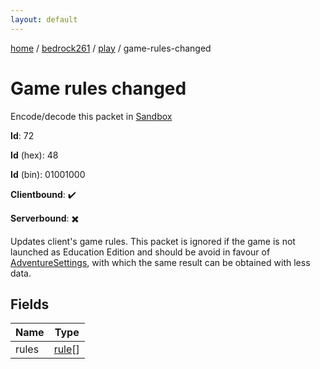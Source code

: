 ```yaml
---
layout: default
---
```


[home](/)  /  [bedrock261](/protocol/bedrock261)  /  [play](/protocol/bedrock261/play)  /  game-rules-changed

# Game rules changed

Encode/decode this packet in [Sandbox](../../../sandbox/bedrock261#Play.GameRulesChanged)

**Id**: 72

**Id** (hex): 48

**Id** (bin): 01001000

**Clientbound**: ✔️

**Serverbound**: ✖️

Updates client's game rules. This packet is ignored if the game is not launched as Education Edition and should be avoid in favour of [AdventureSettings](#play_adventure-settings), with which the same result can be obtained with less data.

## Fields

Name | Type
---|---
rules | [rule](/protocol/bedrock261/types/rule)[]

